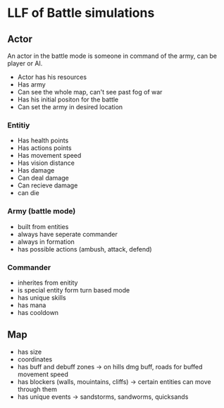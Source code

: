 # LLF of Battle simulations

## Actor

An actor in the battle mode is someone in command of the army, can be player or AI.

- Actor has his resources
- Has army
- Can see the whole map, can't see past fog of war
- Has his initial positon for the battle
- Can set the army in desired location

### Entitiy 

- Has health points
- Has actions points
- Has movement speed
- Has vision distance
- Has damage
- Can deal damage
- Can recieve damage
- can die


### Army (battle mode)

- built from entities
- always have seperate commander
- always in formation
- has possible actions (ambush, attack, defend)

### Commander

- inherites from enitity
- is special entity form turn based mode
- has unique skills
- has mana
- has cooldown

## Map 

- has size
- coordinates
- has buff and debuff zones -> on hills dmg buff, roads for buffed movement speed
- has blockers (walls, mouintains, cliffs) -> certain entities can move through them
- has unique events -> sandstorms, sandworms, quicksands
